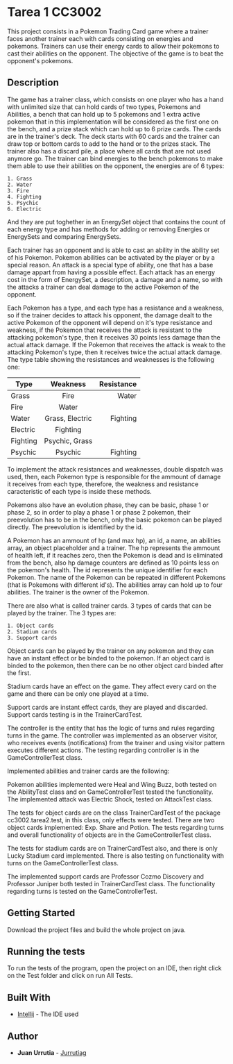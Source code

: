 # Tarea 1 CC3002

This project consists in a Pokemon Trading Card game where a trainer faces another trainer each with cards consisting on energies and pokemons. Trainers can use their energy cards to allow their pokemons to cast their abilities on the opponent. The objective of the game is to beat the opponent's pokemons.

## Description

The game has a trainer class, which consists on one player who has a hand with unlimited size that can hold cards of two types, Pokemons and Abilities, a bench that can hold up to 5 pokemons and 1 extra active pokemon that in this implementation will be considered as the first one on the bench, and a prize stack which can hold up to 6 prize cards. The cards are in the trainer's deck. The deck starts with 60 cards and the trainer can draw top or bottom cards to add to the hand or to the prizes stack. The trainer also has a discard pile, a place where all cards that are not used anymore go. The trainer can bind energies to the bench pokemons to make them able to use their abilities on the opponent, the energies are of 6 types:

```
1. Grass
2. Water
3. Fire
4. Fighting
5. Psychic
6. Electric
```

And they are put toghether in an EnergySet object that contains the count of each energy type and has methods for adding or removing Energies or EnergySets and comparing EnergySets.

Each trainer has an opponent and is able to cast an ability in the ability set of his Pokemon. Pokemon abilities can be activated by the player or by a special reason. An attack is a special type of ability, one that has a base damage appart from having a possible effect. Each attack has an energy cost in the form of EnergySet, a description, a damage and a name, so with the attacks a trainer can deal damage to the active Pokemon of the opponent.

Each Pokemon has a type, and each type has a resistance and a weakness, so if the trainer decides to attack his opponent, the damage dealt to the active Pokemon of the opponent will depend on it's type resistance and weakness, if the Pokemon that receives the attack is resistant to the attacking pokemon's type, then it receives 30 points less damage than the actual attack damage. If the Pokemon that receives the attack is weak to the attacking Pokemon's type, then it receives twice the actual attack damage. The type table showing the resistances and weaknesses is the following one:

| Type | Weakness | Resistance |
| ---- |:--------:| ----------:|
| Grass | Fire | Water |
| Fire | Water |  |
| Water | Grass, Electric | Fighting |
| Electric | Fighting |  |
| Fighting | Psychic, Grass |  |
| Psychic | Psychic | Fighting |

To implement the attack resistances and weaknesses, double dispatch was used, then, each Pokemon type is responsible for the ammount of  damage it receives from each type, therefore, the weakness and resistance caracteristic of each type is inside these methods.

Pokemons also have an evolution phase, they can be basic, phase 1 or phase 2, so in order to play a phase 1 or phase 2 pokemon, their preevolution has to be in the bench, only the basic pokemon can be played directly. The preevolution is identified by the id.

A Pokemon has an ammount of hp (and max hp), an id, a name, an abilities array, an object placeholder and a trainer. The hp represents the ammount of health left, if it reaches zero, then the Pokemon is dead and is eliminated from the bench, also hp damage counters are defined as 10 points less on the pokemon's health. The id represents the unique identifier for each Pokemon. The name of the Pokemon can be repeated in different Pokemons (that is Pokemons with different id's). The abilities array can hold up to four abilities. The trainer is the owner of the Pokemon.

There are also what is called trainer cards. 3 types of cards that can be played by the trainer. The 3 types are:

```
1. Object cards
2. Stadium cards
3. Support cards
```

Object cards can be played by the trainer on any pokemon and they can have an instant effect or be binded to the pokemon. If an object card is binded to the pokemon, then there can be no other object card binded after the first.

Stadium cards have an effect on the game. They affect every card on the game and there can be only one played at a time. 

Support cards are instant effect cards, they are played and discarded. Support cards testing is in the TrainerCardTest. 

The controller is the entity that has the logic of turns and rules regarding turns in the game. The controller was implemented as an observer visitor, who receives events (notifications) from the trainer and using visitor pattern executes different actions. The testing regarding controller is in the GameControllerTest class.

Implemented abilities and trainer cards are the following:

Pokemon abilities implemented were Heal and Wing Buzz, both tested on the AbilityTest class and on GameControllerTest tested the functionality. The implemented attack was Electric Shock, tested on AttackTest class.

The tests for object cards are on the class TrainerCardTest of the package cc3002.tarea2.test, in this class, only effects were tested. There are two object cards implemented: Exp. Share and Potion. The tests regarding turns and overall functionality of objects are in the GameControllerTest class.

The tests for stadium cards are on TrainerCardTest also, and there is only Lucky Stadium card implemented. There is also testing on functionality with turns on the GameControllerTest class.

The implemented support cards are Professor Cozmo Discovery and Professor Juniper both tested in TrainerCardTest class. The functionality regarding turns is tested on the GameControllerTest.

## Getting Started

Download the project files and build the whole project on java.


## Running the tests

To run the tests of the program, open the project on an IDE, then right click on the Test folder and click on run All Tests.

## Built With

* [Intellij](https://www.jetbrains.com/idea/) - The IDE used

## Author

* **Juan Urrutia** - [Jurrutiag](https://github.com/jurrutiag)
